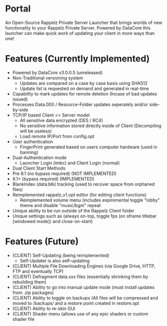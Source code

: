 # Portal
An Open-Source Rappelz Private Server Launcher that brings worlds of new functionality to your Rappelz Private Server. Powered by
DataCore this launcher can make quick work of updating your client in more ways than one!

# Features (Currently Implemented)
- Powered by DataCore v3.0.0.5 (unreleased)
- Non-Traditional versioning system
  - Updates are compared on a case by case basis using SHA512
  - Update list is requested on demand and generated in real-time
- Capability to mark updates for remote deletion (Incase of bad updates issued)
- Processes Data.000 / Resource-Folder updates seperately and/or side-by-side
- TCP/IP based Client <> Server model
  - All sensitive data encrypted (DES / RC4)
  - No sensitive information stored directly inside of Client (Decompiling will be useless)
  - Load remote IP/Port from config.opt
- User authentication 
  - FingerPrint generated based on users computer hardware (used in banning)
- Dual-Authentication mode
  - Launcher Login (imbc) and Client Login (normal)
 - Dual Client Start Methods
  - Pre 8.1 (no bypass required) (NOT IMPLEMENTED)
  - 8.1+ (bypass required) (IMPLEMENTED)
- BlankIndex (data.blk) tracking (used to recover space from orphaned files)
- Reimplemented rappelz_v1.opt editor (for editing client functions)
  - Reimplemented volume menu (includes expiremental toggle "lobby" theme and disable "music/bgm" repeat
- Unique ability to be run outside of the Rappelz Client folder
- Unique settings such as (always on-top, toggle fps (on sframe titlebar [windowed mode]) and close-on-start)

# Features (Future)
- (CLIENT) Self-Updating (being reimplemented)
  - Self-Updater is also self-updating
- (CLIENT) Multiple File Downloading Engines (via Google Drive, HTTP, FTP and eventually TCP)
- (CLIENT) Defragment data.xxx files (essentially shrinking them by rebuilding them)
- (CLIENT) Ability to go into manual update mode (must install updates from .zip packages)
- (CLIENT) Ability to toggle on backups (All files will be compressed and moved to /backups/ and a restore point created in restore.opt
- (CLIENT) Ability to re-skin GUI
- (CLIENT) Shader menu (allows use of any epic shaders or custom shader file
